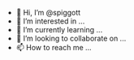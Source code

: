 - 👋 Hi, I’m @spiggott
- 👀 I’m interested in ...
- 🌱 I’m currently learning ...
- 💞️ I’m looking to collaborate on ...
- 📫 How to reach me ...

<!---
spiggott/spiggott is a ✨ special ✨ repository because its `README.md` (this file) appears on your GitHub profile.
You can click the Preview link to take a look at your changes.
--->
